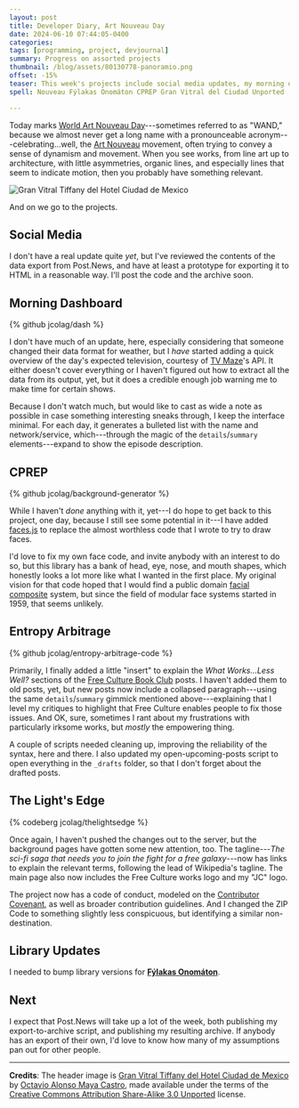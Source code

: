 ```yaml
---
layout: post
title: Developer Diary, Art Nouveau Day
date: 2024-06-10 07:44:05-0400
categories:
tags: [programming, project, devjournal]
summary: Progress on assorted projects
thumbnail: /blog/assets/80130778-panoramio.png
offset: -15%
teaser: This week's projects include social media updates, my morning dashboard, the CPREP character background generator, The Light's Edge, and a straggling library update.
spell: Nouveau Fýlakas Onomáton CPREP Gran Vitral del Ciudad Unported

---
```


Today marks [World Art Nouveau Day](https://en.wikipedia.org/wiki/World_Art_Nouveau_Day)---sometimes referred to as "WAND," because we almost never get a long name with a pronounceable acronym---celebrating...well, the [Art Nouveau](https://en.wikipedia.org/wiki/Art_Nouveau) movement, often trying to convey a sense of dynamism and movement.  When you see works, from line art up to architecture, with little asymmetries, organic lines, and especially lines that seem to indicate motion, then you probably have something relevant.

![Gran Vitral Tiffany del Hotel Ciudad de Mexico](/blog/assets/80130778-panoramio.png "I spent far too long deciding which appropriately licensed picture I wanted to use to represent the Art Nouveau movement, suggesting that maybe I like the style a bit...")

And on we go to the projects.

## Social Media

I don't have a real update quite *yet*, but I've reviewed the contents of the data export from Post.News, and have at least a prototype for exporting it to HTML in a reasonable way.  I'll post the code and the archive soon.

## Morning Dashboard

{% github jcolag/dash %}

I don't have much of an update, here, especially considering that someone changed their data format for weather, but I *have* started adding a quick overview of the day's expected television, courtesy of [TV Maze](https://www.tvmaze.com/)'s API.  It either doesn't cover everything or I haven't figured out how to extract all the data from its output, yet, but it does a credible enough job warning me to make time for certain shows.

Because I don't watch much, but would like to cast as wide a note as possible in case something interesting sneaks through, I keep the interface minimal.  For each day, it generates a bulleted list with the name and network/service, which---through the magic of the `details`/`summary` elements---expand to show the episode description.

## CPREP

{% github jcolag/background-generator %}

While I haven't *done* anything with it, yet---I do hope to get back to this project, one day, because I still see some potential in it---I have added [faces.js](https://zengm.com/facesjs/) to replace the almost worthless code that I wrote to try to draw faces.

I'd love to fix my own face code, and invite anybody with an interest to do so, but this library has a bank of head, eye, nose, and mouth shapes, which honestly looks a lot more like what I wanted in the first place.  My original vision for that code hoped that I would find a public domain [facial composite](https://en.wikipedia.org/wiki/Facial_composite) system, but since the field of modular face systems started in 1959, that seems unlikely.

## Entropy Arbitrage

{% github jcolag/entropy-arbitrage-code %}

Primarily, I finally added a little "insert" to explain the *What Works...Less Well?* sections of the [Free Culture Book Club](/blog/tag/bookclub) posts.  I haven't added them to old posts, yet, but new posts now include a collapsed paragraph---using the same `details`/`summary` gimmick mentioned above---explaining that I level my critiques to highlight that Free Culture enables people to fix those issues.  And OK, sure, sometimes I rant about my frustrations with particularly irksome works, but *mostly* the empowering thing.

A couple of scripts needed cleaning up, improving the reliability of the syntax, here and there.  I also updated my open-upcoming-posts script to open everything in the `_drafts` folder, so that I don't forget about the drafted posts.

## The Light's Edge

{% codeberg jcolag/thelightsedge %}

Once again, I haven't pushed the changes out to the server, but the background pages have gotten some new attention, too.  The tagline---*The sci-fi saga that needs you to join the fight for a free galaxy*---now has links to explain the relevant terms, following the lead of Wikipedia's tagline.  The main page also now includes the Free Culture works logo and my "JC" logo.

The project now has a code of conduct, modeled on the [Contributor Covenant](https://www.contributor-covenant.org/), as well as broader contribution guidelines.  And I changed the ZIP Code to something slightly less conspicuous, but identifying a similar non-destination.

## Library Updates

I needed to bump library versions for [**Fýlakas Onomáton**](https://github.com/jcolag/fylakas-onomaton).

## Next

I expect that Post.News will take up a lot of the week, both publishing my export-to-archive script, and publishing my resulting archive.  If anybody has an export of their own, I'd love to know how many of my assumptions pan out for other people.

* * *

**Credits**:  The header image is [Gran Vitral Tiffany del Hotel Ciudad de Mexico](https://web.archive.org/web/20161024202755/http://www.panoramio.com/photo/80130778) by [Octavio Alonso Maya Castro](https://web.archive.org/web/20161024202757/http://www.panoramio.com/user/5358119?with_photo_id=80130778), made available under the terms of the [Creative Commons Attribution Share-Alike 3.0 Unported](https://creativecommons.org/licenses/by-sa/3.0/deed.en) license.
